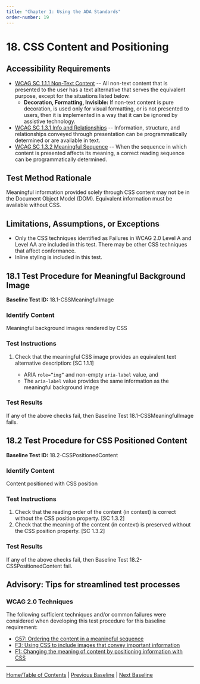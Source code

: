 ```yaml
---
title: "Chapter 1: Using the ADA Standards"
order-number: 19
---
```

# 18. CSS Content and Positioning

Accessibility Requirements
--------------------------
-   [WCAG SC 1.1.1 Non-Text Content](http://www.w3.org/TR/UNDERSTANDING-WCAG20/text-equiv-all.html) -- All non-text content that is presented to the user has a text alternative that serves the equivalent purpose, except for the situations listed below.
    -   **Decoration, Formatting, Invisible:** If non-text content is pure decoration, is used only for visual formatting, or is not presented to users, then it is implemented in a way that it can be ignored by assistive technology.
-   [WCAG SC 1.3.1 Info and Relationships](http://www.w3.org/TR/UNDERSTANDING-WCAG20/content-structure-separation-programmatic.html) -- Information, structure, and relationships conveyed through presentation can be programmatically determined or are available in text.
-   [WCAG SC 1.3.2 Meaningful Sequence](http://www.w3.org/TR/UNDERSTANDING-WCAG20/content-structure-separation-sequence.html) -- When the sequence in which content is presented affects its meaning, a correct reading sequence can be programmatically determined.

Test Method Rationale
---------------------
Meaningful information provided solely through CSS content may not be in the Document Object Model (DOM). Equivalent information must be available without CSS.

Limitations, Assumptions, or Exceptions
---------------------------------------
-   Only the CSS techniques identified as Failures in WCAG 2.0 Level A and Level AA are included in this test. There may be other CSS techniques that affect conformance.
-   Inline styling is included in this test.

18.1 Test Procedure for Meaningful Background Image
------------------------------------------------------------------------
**Baseline Test ID:** 18.1-CSSMeaningfulImage
### Identify Content
<p id="1IC">Meaningful background images rendered by CSS</p>

### Test Instructions
<ol id="1TI">
    <li id="1TI-1">Check that the meaningful CSS image provides an equivalent text alternative description: [SC 1.1.1]</li>
        <ul>
            <li>ARIA <code>role=”img”</code> and non-empty <code>aria-label</code> value, and</li>
            <li>The <code>aria-label</code> value provides the same information as the meaningful background image</li>
        </ul>
</ol>

### Test Results
<p id="1TR">If any of the above checks fail, then Baseline Test 18.1-CSSMeaningfulImage fails.</p>

18.2 Test Procedure for CSS Positioned Content
-----------------------------------------------
**Baseline Test ID:** 18.2-CSSPositionedContent
### Identify Content
<p id="2IC">Content positioned with CSS position</p>

### Test Instructions
<ol id="2TI">
    <li id="2TI-1">Check that the reading order of the content (in context) is correct without the CSS position property. [SC 1.3.2]</li>
    <li id="2TI-2">Check that the meaning of the content (in context) is preserved without the CSS position property. [SC 1.3.2]</li>
</ol>

### Test Results
<p id="2TR">If any of the above checks fail, then Baseline Test 18.2-CSSPositionedContent fail.</p>

Advisory: Tips for streamlined test processes
---------------------------------------------
### WCAG 2.0 Techniques
The following sufficient techniques and/or common failures were considered when developing this test procedure for this baseline requirement:
-   [G57: Ordering the content in a meaningful sequence](https://www.w3.org/TR/WCAG20-TECHS/G57.html)
-   [F3: Using CSS to include images that convey important information](https://www.w3.org/TR/WCAG20-TECHS/F3.html)
-   [F1: Changing the meaning of content by positioning information with CSS](https://www.w3.org/TR/WCAG20-TECHS/F1.html)

----------------------------------------
[Home/Table of Contents](index.md) | [Previous Baseline](17SyncMedia.md) | [Next Baseline](19Frames.md)
